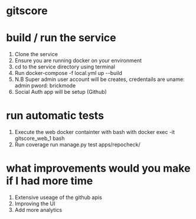 # gitscore

# build / run the service
1. Clone the service
2. Ensure you are running docker on your environment
3. cd to the service directory using terminal
4. Run docker-compose -f local.yml up --build
5. N.B Super admin user account will be creates, credentails are uname: admin pword: brickmode
6. Social Auth app will be setup (Github)

# run automatic tests
1. Execute the web docker containter with bash with docker exec -it gitscore_web_1 bash
2. Run coverage run manage.py test apps/repocheck/

# what improvements would you make if I had more time
1. Extensive useage of the github apis 
2. Improving the UI
3. Add more analytics 



